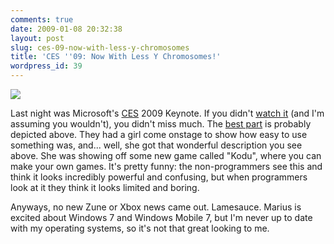 ```yaml
---
comments: true
date: 2009-01-08 20:32:38
layout: post
slug: ces-09-now-with-less-y-chromosomes
title: 'CES ''09: Now With Less Y Chromosomes!'
wordpress_id: 39
---
```


[![](http://sasheldon.files.wordpress.com/2009/01/sparrow.jpg?w=300)](http://sasheldon.files.wordpress.com/2009/01/sparrow.jpg?w=300)


Last night was Microsoft's [CES](http://en.wikipedia.org/wiki/Consumer_Electronics_Show) 2009 Keynote. If you didn't [watch it](http://www.youtube.com/view_play_list?p=B4471FA096919DB2) (and I'm assuming you wouldn't), you didn't miss much. The [best part](http://www.xbox360fanboy.com/2009/01/08/video-girl-builds-game-with-kodu-beats-robbie-bach-at-it/) is probably depicted above. They had a girl come onstage to show how easy to use something was, and... well, she got that wonderful description you see above. She was showing off some new game called "Kodu", where you can make your own games. It's pretty funny: the non-programmers see this and think it looks incredibly powerful and confusing, but when programmers look at it they think it looks limited and boring.


Anyways, no new Zune or Xbox news came out. Lamesauce. Marius is excited about Windows 7 and Windows Mobile 7, but I'm never up to date with my operating systems, so it's not that great looking to me.

